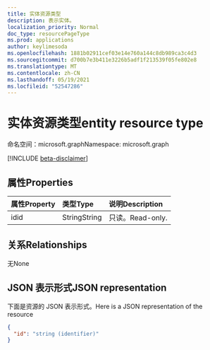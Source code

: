 ```yaml
---
title: 实体资源类型
description: 表示实体。
localization_priority: Normal
doc_type: resourcePageType
ms.prod: applications
author: keylimesoda
ms.openlocfilehash: 1881b02911cef03e14e760a144c8db989ca3c4d3
ms.sourcegitcommit: d700b7e3b411e3226b5adf1f213539f05fe802e8
ms.translationtype: MT
ms.contentlocale: zh-CN
ms.lasthandoff: 05/19/2021
ms.locfileid: "52547286"
---
```

# <a name="entity-resource-type"></a><span data-ttu-id="5f673-103">实体资源类型</span><span class="sxs-lookup"><span data-stu-id="5f673-103">entity resource type</span></span>

<span data-ttu-id="5f673-104">命名空间：microsoft.graph</span><span class="sxs-lookup"><span data-stu-id="5f673-104">Namespace: microsoft.graph</span></span>

[!INCLUDE [beta-disclaimer](../../includes/beta-disclaimer.md)]

## <a name="properties"></a><span data-ttu-id="5f673-105">属性</span><span class="sxs-lookup"><span data-stu-id="5f673-105">Properties</span></span>
| <span data-ttu-id="5f673-106">属性</span><span class="sxs-lookup"><span data-stu-id="5f673-106">Property</span></span> | <span data-ttu-id="5f673-107">类型</span><span class="sxs-lookup"><span data-stu-id="5f673-107">Type</span></span>  | <span data-ttu-id="5f673-108">说明</span><span class="sxs-lookup"><span data-stu-id="5f673-108">Description</span></span> |
|:---------|:------|:------------|
|<span data-ttu-id="5f673-109">id</span><span class="sxs-lookup"><span data-stu-id="5f673-109">id</span></span>        |<span data-ttu-id="5f673-110">String</span><span class="sxs-lookup"><span data-stu-id="5f673-110">String</span></span> | <span data-ttu-id="5f673-111">只读。</span><span class="sxs-lookup"><span data-stu-id="5f673-111">Read-only.</span></span>  |

## <a name="relationships"></a><span data-ttu-id="5f673-112">关系</span><span class="sxs-lookup"><span data-stu-id="5f673-112">Relationships</span></span>
<span data-ttu-id="5f673-113">无</span><span class="sxs-lookup"><span data-stu-id="5f673-113">None</span></span>

## <a name="json-representation"></a><span data-ttu-id="5f673-114">JSON 表示形式</span><span class="sxs-lookup"><span data-stu-id="5f673-114">JSON representation</span></span>

<span data-ttu-id="5f673-115">下面是资源的 JSON 表示形式。</span><span class="sxs-lookup"><span data-stu-id="5f673-115">Here is a JSON representation of the resource</span></span>

<!-- {
  "blockType": "resource",
  "abstract": "true",
  "keyProperty": "id",
  "optionalProperties": [

  ],
  "@odata.type": "microsoft.graph.entity"
}-->
```json
{
  "id": "string (identifier)"
}
```

<!-- uuid: 8fcb5dbc-d5aa-4681-8e31-b001d5168d79
2015-10-25 14:57:30 UTC -->
<!--
{
  "type": "#page.annotation",
  "description": "entity resource",
  "keywords": "",
  "section": "documentation",
  "tocPath": "",
  "suppressions": []
}
-->


